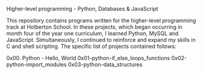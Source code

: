 Higher-level programming - Python, Databases & JavaScript


This repository contains programs written for the higher-level programming track at Holberton School. In these projects, which began occurring in month four of the year one curriculum, I learned Python, MySQL and JavaScript. Simultaneously, I continued to reinforce and expand my skills in C and shell scripting. The specific list of projects contained follows:


0x00. Python - Hello, World
0x01-python-if_else_loops_functions
0x02-python-import_modules
0x03-python-data_structures
